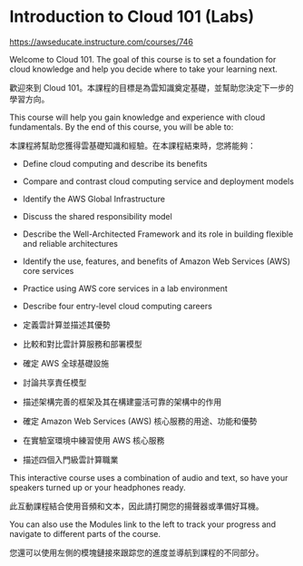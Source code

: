 # Introduction to Cloud 101 (Labs)

https://awseducate.instructure.com/courses/746

Welcome to Cloud 101. The goal of this course is to set a foundation for cloud knowledge and help you decide where to take your learning next.

歡迎來到 Cloud 101。本課程的目標是為雲知識奠定基礎，並幫助您決定下一步的學習方向。

This course will help you gain knowledge and experience with cloud fundamentals. By the end of this course, you will be able to:

本課程將幫助您獲得雲基礎知識和經驗。在本課程結束時，您將能夠：

* Define cloud computing and describe its benefits
* Compare and contrast cloud computing service and deployment models
* Identify the AWS Global Infrastructure
* Discuss the shared responsibility model
* Describe the Well-Architected Framework and its role in building flexible and reliable architectures
* Identify the use, features, and benefits of Amazon Web Services (AWS) core services
* Practice using AWS core services in a lab environment
* Describe four entry-level cloud computing careers

* 定義雲計算並描述其優勢
* 比較和對比雲計算服務和部署模型
* 確定 AWS 全球基礎設施
* 討論共享責任模型
* 描述架構完善的框架及其在構建靈活可靠的架構中的作用
* 確定 Amazon Web Services (AWS) 核心服務的用途、功能和優勢
* 在實驗室環境中練習使用 AWS 核心服務
* 描述四個入門級雲計算職業

This interactive course uses a combination of audio and text, so have your speakers turned up or your headphones ready.

此互動課程結合使用音頻和文本，因此請打開您的揚聲器或準備好耳機。

You can also use the Modules link to the left to track your progress and navigate to different parts of the course.

您還可以使用左側的模塊鏈接來跟踪您的進度並導航到課程的不同部分。

